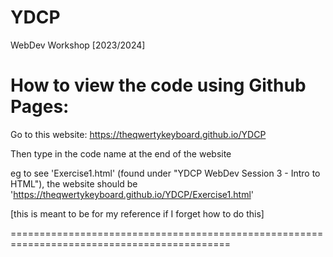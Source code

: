 # YDCP
WebDev Workshop [2023/2024]

# How to view the code using Github Pages:

Go to this website:
https://theqwertykeyboard.github.io/YDCP

Then type in the code name at the end of the website

eg to see 'Exercise1.html' (found under "YDCP WebDev Session 3 - Intro to HTML"),
the website should be 'https://theqwertykeyboard.github.io/YDCP/Exercise1.html'

[this is meant to be for my reference if I forget how to do this]

============================================================================================
